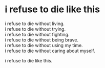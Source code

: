 # i refuse to die like this
i refuse to die without living.  
i refuse to die without trying.  
i refuse to die without fighting.  
i refuse to die without being brave.  
i refuse to die without using my time.  
i refuse to die without caring about myself.  

i refuse to die like this.
